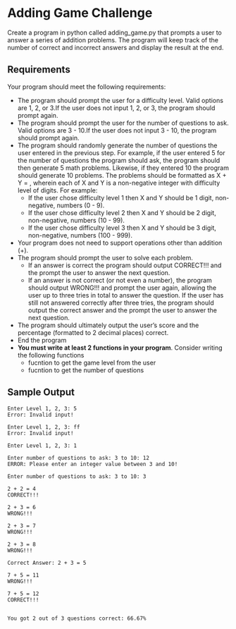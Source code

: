 # Adding Game Challenge
Create a program in python called adding_game.py that prompts a user to answer a series of addition problems. The program will keep track of the number of correct and incorrect answers and display the result at the end.

## Requirements

Your program should meet the following requirements:

- The program should prompt the user for a difficulty level. Valid options are 1, 2, or 3.If the user does not input 1, 2, or 3, the program should prompt again.
- The program should prompt the user for the number of questions to ask. Valid options are  3 - 10.If the user does not input 3 - 10, the program should prompt again.
- The program should randomly generate the number of questions the user entered in the previous step. For example, if the user entered 5 for the number of questions the program should ask, the program should then generate 5 math problems. Likewise, if they entered 10 the program should generate 10 problems. The problems should be formatted as X + Y = , wherein each of X and Y is a non-negative integer with difficulty level of digits. For example:
  - If the user chose difficulty level 1 then X and Y should be 1 digit, non-negative, numbers (0 - 9).
  - If the user chose difficulty level 2 then X and Y should be 2 digit, non-negative, numbers (10 - 99).
  - If the user chose difficulty level 3 then X and Y should be 3 digit, non-negative, numbers (100 - 999).
- Your program does not need to support operations other than addition (+).
- The program should prompt the user to solve each problem.
  - If an answer is correct the program should output CORRECT!!! and the prompt the user to answer the next question.
  - If an answer is not correct (or not even a number), the program should output WRONG!!! and prompt the user again, allowing the user up to three tries in total to answer the question. If the user has still not answered correctly after three tries, the program should output the correct answer and the prompt the user to answer the next question.
- The program should ultimately output the user’s score and the percentage (formatted to 2 decimal places) correct.
- End the program
- **You must write at least 2 functions in your program**. Consider writing the following functions
   -  fucntion to get the game level from the user
   -  fucntion to get the number of questions

## Sample Output

```
Enter Level 1, 2, 3: 5
Error: Invalid input!

Enter Level 1, 2, 3: ff
Error: Invalid input!

Enter Level 1, 2, 3: 1

Enter number of questions to ask: 3 to 10: 12
ERROR: Please enter an integer value between 3 and 10!

Enter number of questions to ask: 3 to 10: 3

2 + 2 = 4
CORRECT!!!

2 + 3 = 6
WRONG!!!

2 + 3 = 7
WRONG!!!

2 + 3 = 8
WRONG!!!

Correct Answer: 2 + 3 = 5

7 + 5 = 11
WRONG!!!

7 + 5 = 12
CORRECT!!!


You got 2 out of 3 questions correct: 66.67%
```

